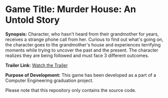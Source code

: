 # Game Title: Murder House: An Untold Story

**Synopsis:**
Character, who hasn't heard from their grandmother for years, receives a strange phone call from her. Curious to find out what's going on, the character goes to the grandmother's house and experiences terrifying moments while trying to uncover the past and the present. The character realizes they are being followed and must face 3 different outcomes.

**Trailer Link:** [Watch the Trailer](https://youtu.be/3fqvRJCP1IA)

**Purpose of Development:** This game has been developed as a part of a Computer Engineering graduation project.

Please note that this repository only contains the source code.
